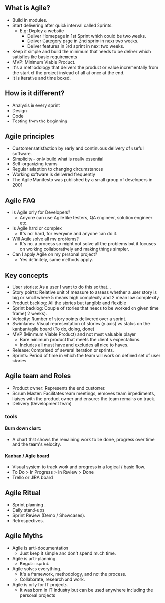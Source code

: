 ## What is Agile?
- Build in modules.
- Start delivering after quick interval called Sprints.
  - E.g: Deploy a website
    - Deliver Homepage in 1st Sprint which could be two weeks.
    - Deliver Category page in 2nd sprint in next two weeks.
    - Deliver features in 3rd sprint in next two weeks.
- Keep it simple and build the minimum that needs to be deliver which satisfies the basic requirements
- MVP: Minimum Viable Product.
- It's a methodology that delivers the product or value incrementally from the start of the project instead of all at once at the end.
- It is iterative and time boxed.

## How is it different?
- Analysis in every sprint
- Design
- Code
- Testing from the beginning

## Agile principles
- Customer satisfaction by early and continuous delivery of useful software.
- Simplicity - only build what is really essential
- Self-organizing teams 
- Regular adaption to changing circumstances
- Working software is delivered frequently
- The Agile Manifesto was published by a small group of developers in 2001

## Agile FAQ
- is Agile only for Developers?
  - Anyone can use Agile like testers, QA engineer, solution engineer etc.
- Is Agile hard or complex 
  - It's not hard, for everyone and anyone can do it.
- Will Agile solve all my problems?
  - It's not a process so might not solve all the problems but it focuses on working collaboratively and making things simpler.
- Can I apply Agile on my personal project?
  - Yes definitely, same methods apply.

## Key concepts
- User stories: As a user I want to do this so that...
- Story points: Relative unit of measure to assess whether a user story is big or small where 5 means high complexity and 2 mean low complexity
- Product backlog: All the stories but tangible and flexible
- Sprint backlog: Couple of stories that needs to be worked on given time frame( 2 weeks).
- Velocity: Number of story points delivered over a sprint.
- Swimlanes: Visual representation of stories (y axis) vs status on the kanban/agile board (To do, doing, done)
- MVP (Minimum Viable Product) and not most valuable player 
  - Bare minimum product that meets the client's expectations. 
  - Includes all must have and excludes all nice to haves. 
- Release: Comprised of several iteration or sprints.
- Sprints: Period of time in which the team will work on defined set of user stories.

## Agile team and Roles
- Product owner: Represents the end customer.
- Scrum Master: Facilitates team meetings, removes team impediments, liaises with the product owner and ensures the team remains on track.
- Delivery (Development team)
  
### tools
#### Burn down chart:
- A chart that shows the remaining work to be done, progress over time and the team's velocity.
#### Kanban / Agile board
- Visual system to track work and progress in a logical / basic flow.
- To Do > In Progress > In Review > Done
- Trello or JIRA board

## Agile Ritual 
- Sprint planning .
- Daily stand-ups
- Sprint Review (Demo / Showcases).
- Retrospectives.

## Agile Myths 
- Agile is anti-documentation
  - Just keep it simple and don't spend much time.
- Agile is anti-planning. 
  - Regular sprint.
- Agile solves everything.
  - It's a framework, methodology, and not the process.
  - Collaborate, research and work.
- Agile is only for IT projects.
  - It was born in IT industry but can be used anywhere including the personal projects